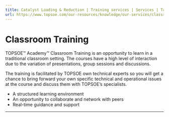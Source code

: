 ```yaml
---
title: Catalyst Loading & Reduction | Training services | Services | Topsoe
url: https://www.topsoe.com/our-resources/knowledge/our-services/classroom-training/catalyst-loading-and-reduction#main-content
---
```


# Classroom Training

TOPSOE™ Academy™ Classroom Training is an opportunity to learn in a traditional classroom setting. The courses have a high level of interaction due to the variation of presentations, group sessions and discussions.

The training is facilitated by TOPSOE own technical experts so you will get a chance to bring forward your own specific technical and operational issues at the course and discuss them with TOPSOE’s specialists.

- A structured learning environment
- An opportunity to collaborate and network with peers
- Real-time guidance and support

****